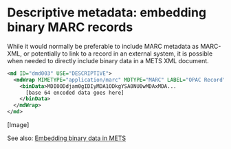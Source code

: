 # Descriptive metadata: embedding binary MARC records

While it would normally be preferable to include MARC metadata as MARC-XML, or potentially to link to a record in an external system, it is possible when needed to directly include binary data in a METS XML document.

```xml
<md ID="dmd003" USE="DESCRIPTIVE">
  <mdWrap MIMETYPE="application/marc" MDTYPE="MARC" LABEL="OPAC Record">
    <binData>MDI0ODdjam0gIDIyMDA1ODkgYSA0NU0wMDAxMDA...
      [base 64 encoded data goes here]
    </binData>
  </mdWrap>
</md>
```

[Image]

See also: [Embedding binary data in METS](binData.md)